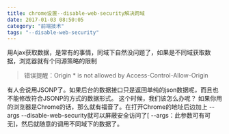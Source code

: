 ```yaml
---
title: chrome设置--disable-web-security解决跨域
date: 2017-01-03 08:50:05
category: "前端技术"
tags: "--disable-web-security"
---
```


用Ajax获取数据，是常有的事情，同域下自然没问题了，如果是不同域获取数据，浏览器就有个同源策略的限制

> 错误提醒：Origin * is not allowed by Access-Control-Allow-Origin

有人会说用JSONP了。如果后台的数据接口只是返回单纯的json数据呢，而且也不能修改符合JSONP的方式的数据形式。 这个时候，我们该怎么办呢？ 如果你用的浏览器是Chrome的话，那么就有福音了。在打开Chrome的地址后边加上 --args --disable-web-security就可以屏蔽安全访问了[ --args：此参数可有可无]，然后就随意的调用不同域下的数据了。

